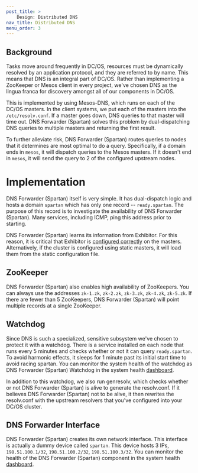 ```yaml
---
post_title: >
    Design: Distributed DNS
nav_title: Distributed DNS
menu_order: 3
---
```


## Background
Tasks move around frequently in DC/OS, resources must be dynamically resolved by an application protocol, and they are referred to by name. This means that DNS is an integral part of DC/OS. Rather than implementing a ZooKeeper or Mesos client in every project, we've chosen DNS as the lingua franca for discovery amongst all of our components in DC/OS.

This is implemented by using Mesos-DNS, which runs on each of the DC/OS masters. In the client systems, we put each of the masters into the `/etc/resolv.conf`. If a master goes down, DNS queries to that master will time out. DNS Forwarder (Spartan) solves this problem by dual-dispatching DNS queries to multiple masters and returning the first result.

To further alleviate risk, DNS Forwarder (Spartan) routes queries to nodes that it determines are most optimal to do a query. Specifically, if a domain ends in `mesos`, it will dispatch queries to the Mesos masters. If it doesn't end in `mesos`, it will send the query to 2 of the configured upstream nodes.

# Implementation
DNS Forwarder (Spartan) itself is very simple. It has dual-dispatch logic and hosts a domain `spartan` which has only one record -- `ready.spartan`. The purpose of this record is to investigate the availability of DNS Forwarder (Spartan). Many services, including ICMP, ping this address prior to starting.

DNS Forwarder (Spartan) learns its information from Exhibitor. For this reason, it is critical that Exhibitor is [configured correctly][1] on the masters. Alternatively, if the cluster is configured using static masters, it will load them from the static configuration file.

## ZooKeeper
DNS Forwarder (Spartan) also enables high availability of ZooKeepers. You can always use the addresses `zk-1.zk`, `zk-2.zk`, `zk-3.zk`, `zk-4.zk`, `zk-5.zk`. If there are fewer than 5 ZooKeepers, DNS Forwarder (Spartan) will point multiple records at a single ZooKeeper.

## Watchdog
Since DNS is such a specialized, sensitive subsystem we've chosen to protect it with a watchdog. There is a service installed on each node that runs every 5 minutes and checks whether or not it can query `ready.spartan`. To avoid harmonic effects, it sleeps for 1 minute past its initial start time to avoid racing spartan. You can monitor the system health of the watchdog as DNS Forwarder (Spartan) Watchdog in the system health [dashboard][2].

In addition to this watchdog, we also run genresolv, which checks whether or not DNS Forwarder (Spartan) is alive to generate the resolv.conf. If it believes DNS Forwarder (Spartan) not to be alive, it then rewrites the resolv.conf with the upstream resolvers that you've configured into your DC/OS cluster.

## DNS Forwarder Interface
DNS Forwarder (Spartan) creates its own network interface. This interface is actually a dummy device called `spartan`. This device hosts 3 IPs, `198.51.100.1/32`, `198.51.100.2/32`, `198.51.100.3/32`. You can monitor the health of the DNS Forwarder (Spartan) component in the system health [dashboard][2].

[1]: /docs/1.9/administration/installing/custom/configuration-parameters/
[2]: /docs/1.9/administration/monitoring/
